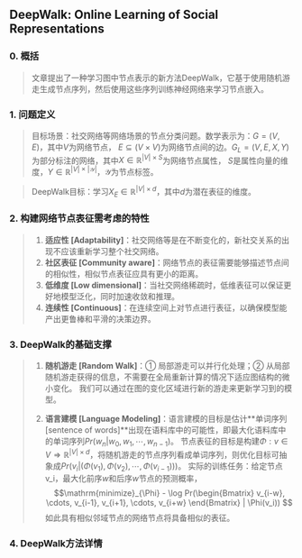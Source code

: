 ## DeepWalk: Online Learning of Social Representations


### 0. 概括

> 文章提出了一种学习图中节点表示的新方法DeepWalk，它基于使用随机游走生成节点序列，然后使用这些序列训练神经网络来学习节点嵌入。


### 1. 问题定义

> 目标场景：社交网络等网络场景的节点分类问题。数学表示为：$G=(V, E)$，其中$V$为网络节点，
$E\subseteq (V\times V)$为网络节点间的边。$G_L = (V, E, X, Y)$为部分标注的网络，其中$X\in \mathbb{R}^{|V|\times S}$为网络节点属性，
$S$是属性向量的维度，$Y\in \mathbb{R}^{|V|\times |\mathcal{Y}|}$，$\mathcal{Y}$为节点标签。

> DeepWalk目标：学习$X_E \in \mathbb{R}^{|V|\times d}$，其中$d$为潜在表征的维度。


### 2. 构建网络节点表征需考虑的特性

> 1. **适应性 [Adaptability]**：社交网络等是在不断变化的，新社交关系的出现不应该重新学习整个社交网络。
> 2. **社区表征 [Community aware]**：网络节点的表征需要能够描述节点间的相似性，相似节点表征应具有更小的距离。
> 3. **低维度 [Low dimensional]**：当社交网络稀疏时，低维表征可以保证更好地模型泛化，同时加速收敛和推理。
> 4. **连续性 [Continuous]**：在连续空间上对节点进行表征，以确保模型能产出更鲁棒和平滑的决策边界。


### 3. DeepWalk的基础支撑

> 1. **随机游走 [Random Walk]**：① 局部游走可以并行化处理；② 从局部随机游走获得的信息，不需要在全局重新计算的情况下适应图结构的微小变化。
> 我们可以通过在图的变化区域进行新的游走来更新学习到的模型。
>
> 2. **语言建模 [Language Modeling]**：语言建模的目标是估计**单词序列 [sentence of words]**出现在语料库中的可能性，即最大化语料库中的单词序列$Pr(w_n | w_0, w_1, \cdots, w_{n-1})$。
节点表征的目标是构建$\Phi: v\in V \Rightarrow \mathbb{R}^{|V|\times d}$，将随机游走的节点序列看成单词序列，则优化目标可抽象成$Pr(v_i | (\Phi(v_1), \Phi(v_2), \cdots, \Phi(v_{i-1})))$。
实际的训练任务：给定节点v_i，最大化前序$w$和后序$w$节点的预测概率，$$\mathrm{minimize}_{\Phi} - \log Pr(\begin{Bmatrix} v_{i-w}, \cdots, v_{i-1}, v_{i+1}, \cdots, v_{i+w} \end{Bmatrix} | \Phi(v_i)) $$
如此具有相似邻域节点的网络节点将具备相似的表征。

     
### 4. DeepWalk方法详情




